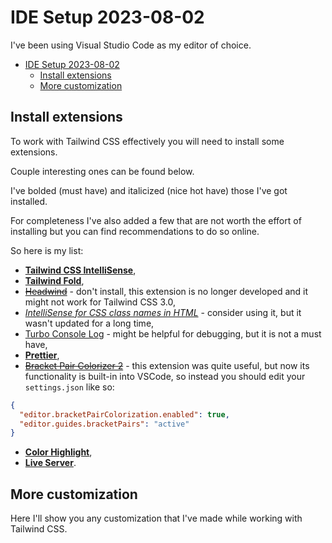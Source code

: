 # IDE Setup 2023-08-02

I've been using Visual Studio Code as my editor of choice.

- [IDE Setup 2023-08-02](#ide-setup-2023-08-02)
  - [Install extensions](#install-extensions)
  - [More customization](#more-customization)

## Install extensions

To work with Tailwind CSS effectively you will need to install some extensions.

Couple interesting ones can be found below.

I've bolded (must have) and italicized (nice hot have) those I've got installed.

For completeness I've also added a few that are not worth the effort of installing but you can find recommendations to do so online.

So here is my list:

- **[Tailwind CSS IntelliSense](https://marketplace.visualstudio.com/items?itemName=bradlc.vscode-tailwindcss)**,
- **[Tailwind Fold](https://marketplace.visualstudio.com/items?itemName=stivo.tailwind-fold)**,
- ~~[Headwind](https://marketplace.visualstudio.com/items?itemName=heybourn.headwind)~~ - don't install, this extension is no longer developed and it might not work for Tailwind CSS 3.0,
- _[IntelliSense for CSS class names in HTML](https://marketplace.visualstudio.com/items?itemName=Zignd.html-css-class-completion)_ - consider using it, but it wasn't updated for a long time,
- [Turbo Console Log](https://marketplace.visualstudio.com/items?itemName=ChakrounAnas.turbo-console-log) - might be helpful for debugging, but it is not a must have,
- **[Prettier](https://marketplace.visualstudio.com/items?itemName=esbenp.prettier-vscode)**,
- ~~[Bracket Pair Colorizer 2](https://marketplace.visualstudio.com/items?itemName=CoenraadS.bracket-pair-colorizer-2)~~ - this extension was quite useful, but now its functionality is built-in into VSCode, so instead you should edit your `settings.json` like so:

```json
{
  "editor.bracketPairColorization.enabled": true,
  "editor.guides.bracketPairs": "active"
}
```

- **[Color Highlight](https://marketplace.visualstudio.com/items?itemName=naumovs.color-highlight)**,
- **[Live Server](https://marketplace.visualstudio.com/items?itemName=ritwickdey.LiveServer)**.

## More customization

Here I'll show you any customization that I've made while working with Tailwind CSS.
